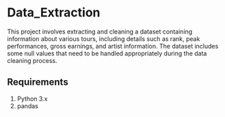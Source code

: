 # Data_Extraction
This project involves extracting and cleaning a dataset containing information about various tours, including details such as rank, peak performances, gross earnings, and artist information. The dataset includes some null values that need to be handled appropriately during the data cleaning process.

## Requirements
 1. Python 3.x
 2. pandas
